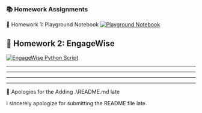 ### 📚 Homework Assignments

📝 Homework 1: Playground Notebook
[![Playground Notebook](https://img.shields.io/badge/Playground%20Notebook-.ipynb-orange?logo=jupyter&style=for-the-badge)](./playground.ipynb)

## 🤖 Homework 2: EngageWise
[![EngageWise Python Script](https://img.shields.io/badge/EngageWise-.py-blue?logo=python&style=for-the-badge)](./EngageWise.py)


---
---
---
---


🙏 Apologies for the Adding .\README.md late

I sincerely apologize for submitting the README file late.
